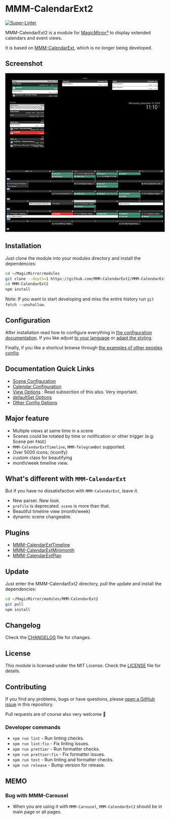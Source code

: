 # MMM-CalendarExt2

[![Super-Linter](https://github.com/MMM-CalendarExt2/MMM-CalendarExt2/actions/workflows/superlinter.yaml/badge.svg)](https://github.com/marketplace/actions/super-linter)

MMM-CalendarExt2 is a module for [MagicMirror²](https://github.com/MagicMirrorOrg/MagicMirror) to display extended calendars and event views.

It is based on [MMM-CalendarExt](https://github.com/eouia/MMM-CalendarExt), which is no longer being developed.

## Screenshot

![screenshot](screenshot.png)

## Installation

Just clone the module into your modules directory and install the dependencies:

```sh
cd ~/MagicMirror/modules
git clone --depth=1 https://github.com/MMM-CalendarExt2/MMM-CalendarExt2
cd MMM-CalendarExt2
npm install
```

Note: If you want to start developing and miss the entire history run `git fetch --unshallow`.

## Configuration

After installation read how to configure everything in [the configuration documentation](docs/Configuration.md).
If you like adjust [to your language](docs/Localization.md) or [adapt the styling](docs/Styling.md).

Finally, if you like a shortcut browse through [the examples of other peoples config](docs/examples).

## Documentation Quick Links

- [Scene Configuration](docs/Configuration/Scene.md)
- [Calendar Configuration](docs/Configuration/Calendar.md)
- [View Options](docs/Configuration/View.md) : Read subsection of this also. Very important.
- [defaultSet Options](docs/Configuration/defaultSet.md)
- [Other Config Options](docs/Configuration/Others.md)

## Major feature

- Multiple views at same time in a scene
- Scenes could be rotated by time or notification or other trigger (e.g: Scene per `PAGE`)
- `MMM-CalendarExtTimeline`, `MMM-TelegramBot` supported.
- Over 5000 icons; (iconify)
- custom class for beautifying
- month/week timeline view.

## What's different with `MMM-CalendarExt`

But if you have no dissatisfaction with `MMM-CalendarExt`, leave it.

- New parser. New look.
- `profile` is deprecated. `scene` is more than that.
- Beautiful timeline view (month/week)
- dynamic scene changeable.

## Plugins

- [MMM-CalendarExtTimeline](https://github.com/eouia/MMM-CalendarExtTimeline)
- [MMM-CalendarExtMinimonth](https://github.com/eouia/MMM-CalendarExtMinimonth)
- [MMM-CalendarExtPlan](https://github.com/eouia/MMM-CalendarExtPlan)

## Update

Just enter the MMM-CalendarExt2 directory, pull the update and install the dependencies:

```bash
cd ~/MagicMirror/modules/MMM-CalendarExt2
git pull
npm install
```

## Changelog

Check the [CHANGELOG](CHANGELOG.md) file for changes.

## License

This module is licensed under the MIT License. Check the [LICENSE](LICENSE.md) file for details.

## Contributing

If you find any problems, bugs or have questions, please [open a GitHub issue](https://github.com/MMM-CalendarExt2/MMM-CalendarExt2/issues) in this repository.

Pull requests are of course also very welcome 🙂

### Developer commands

- `npm run lint` - Run linting checks.
- `npm run lint:fix` - Fix linting issues.
- `npm run prettier` - Run formatter checks.
- `npm run prettier:fix` - Fix formatter issues.
- `npm run test` - Run linting and formatter checks.
- `npm run release` - Bump version for release.

## MEMO

### Bug with MMM-Carousel

- When you are using it with `MMM-Carousel`, `MMM-CalendarExt2` should be in main page or all pages.
